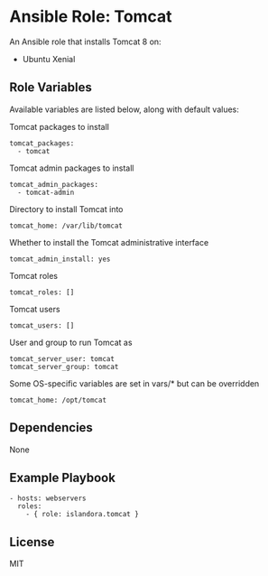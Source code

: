 # Ansible Role: Tomcat

An Ansible role that installs Tomcat 8 on:

* Ubuntu Xenial

## Role Variables

Available variables are listed below, along with default values:

Tomcat packages to install
```
tomcat_packages:
  - tomcat
```

Tomcat admin packages to install
```
tomcat_admin_packages:
  - tomcat-admin
```

Directory to install Tomcat into
```
tomcat_home: /var/lib/tomcat
```

Whether to install the Tomcat administrative interface
```
tomcat_admin_install: yes
```

Tomcat roles
```
tomcat_roles: []
```

Tomcat users
```
tomcat_users: []
```

User and group to run Tomcat as
```
tomcat_server_user: tomcat
tomcat_server_group: tomcat
```

Some OS-specific variables are set in vars/* but can be overridden
```
tomcat_home: /opt/tomcat
```

## Dependencies

  None

## Example Playbook

    - hosts: webservers
      roles:
        - { role: islandora.tomcat }

## License

MIT
